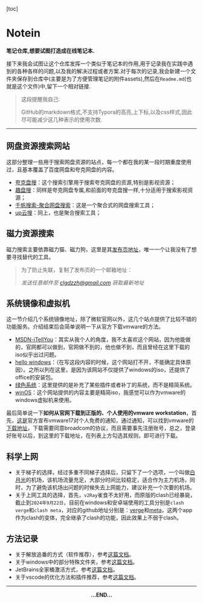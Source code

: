 [toc]

# Notein

**笔记仓库,想要试图打造成在线笔记本.**

接下来我会试图让这个仓库发挥一个类似于笔记本的作用,用于记录我在实践中遇到的各种各样的问题,以及我的解决过程或者方案.对于每次的记录,我会新建一个文件夹保存到仓库中(主要是为了方便管理笔记的附件assets),然后在`Readme.md`(也就是这个文件)中,留下一个相对链接.

>这段提醒我自己:
>
>GitHub的markdown格式,不支持Typora的高亮,上下标,以及css样式,因此尽可能减少这几种表示的使用次数.

---

## 网盘资源搜索网站

这部分整理一些用于搜索网盘资源的站点，每一个都在我的某一段时期重度使用过，且基本覆盖了百度网盘和夸克网盘的内容。

-   [夸克盘搜](https://qkpanso。com/)：这个搜索引擎用于搜索夸克网盘的资源,特别是影视资源；
-   [趣盘搜](https://pan。funletu。com/#/)：同样是夸克网盘专属,和前面的夸克盘搜一样,十分适用于搜索影视资源；
-   [千帆搜索-聚合网盘搜索](https://pan。qianfan。app/)：这是一个聚合式的网盘搜索工具；
-   [up云搜](https://www.upyunso.com/)：同上，也是聚合搜索工具；

## 磁力资源搜索

磁力搜索主要依靠磁力猫、磁力狗，这里是其[发布页地址](http://fb.ciligoufabuye2.xyz:1234/)，唯一一个让我没有了想要寻找替代的工具。

>   为了防止失联，复制了发布页的一个邮箱地址：
>
>   *发送任意邮件至 clgdzzh@gmail.com 获取最新地址*

## 系统镜像和虚拟机

这一节介绍几个系统镜像地址，除了微软官网以外，这几个站点提供了比较不错的功能服务。介绍结束后会简单说明一下从官方下载vmware的方法。

-   [MSDN-iTellYou](https://next.itellyou.cn/)：其实从我个人的角度，我不太喜欢这个网站，因为他能做的，官网都可以做到，官网做不到的，他也做不到，而且曾经在这里下载的iso似乎出过问题。
-   [hello windows](https://hellowindows.cn/)：（在写这段内容的时候，这个网站打不开，不能确定具体原因）。之所以列在这里，是因为该网站不仅提供了windows的iso，还提供了office的安装包。
-   [绿色系统](http://lvsexitong.com/)：这里提供的是补充了某些插件或者补丁的系统，而不是精简系统。
-   [winOS](https://www.winos.me/)：这个网站提供的内容主要是精简iso，我感觉可以作为vmware的windows虚拟机来使用。

最后简单说一下**如何从官网下载到正版的、个人使用的vmware workstation**，首先，[这是](https://blogs.vmware.com/workstation/2024/05/vmware-workstation-pro-now-available-free-for-personal-use.html)官方宣布vmware17对个人免费的通知，通过通知，可以找到vmware的[下载地址](https://support.broadcom.com/group/ecx/productdownloads?subfamily=VMware+Workstation+Pro)，下载需要同意broadcom的协议，而且需要事先注册账号，总之，登录好账号以后，到这里的下载地址，在列表上方勾选其规则，即可进行下载。

## 科学上网

-   关于梯子的选择，经过多重不同梯子选择后，只留下了一个选项，一个叫做[白月光](https://www.sibker.com/)的机场，该机场流量充足，大部分时间比较稳定，适合作为主力机场，同时，为了避免该机场出问题的时候失去上网能力，建议补充一个次要的机场。
-   关于上网工具的选择，首先，`v2Ray`雀食不太好用，而原版的clash已经暴毙，截止到`2024年9月22日`，目前在windows和安卓端使用的工具分别是`clash verge`和`clash meta`，对应的github地址分别是：[verge](https://github.com/clash-verge-rev/clash-verge-rev)和[meta](https://github.com/MetaCubeX/ClashMetaForAndroid)，这两个app作为clash的变体，完全继承了clash的功能，因此效果上不弱于clash。

## 方法记录

-   关于解放追番的方式（软件推荐），参考[这篇文档](./100-追番-kazumi/Kazumi.md)。
-   关于windows中的部分特殊文件夹，参考[这篇文档](./101-win-windows特殊文件夹/windows特殊文件夹.md)。
-   JetBrains全家桶激活方式，参考[这篇文档](./102-jetbrains-jetBrains全家桶激活方式/JetBrainsActivation.md)。
-   关于vscode的优化方法和插件推荐，参考[这篇文档](./102-vsc-vscode优化方法和插件推荐/vscode优化方法和实用插件.md)。

---

<div style="text-align:center; font-weight:bold">...END...</div>
